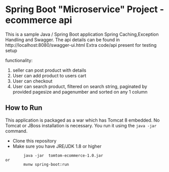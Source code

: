 # Spring Boot "Microservice" Project - ecommerce api

This is a sample Java / Spring Boot application Spring Caching,Exception Handling and Swagger. The api details can be found in http://localhost:8080/swagger-ui.html
Extra code/api present for testing setup

functionality: 

1. seller can post product with details
2. User can add product to users cart
3. User can checkout
4. User can search product, filtered on search string, paginated by provided pagesize and pagenumber and sorted on any 1 column
## How to Run 

This application is packaged as a war which has Tomcat 8 embedded. No Tomcat or JBoss installation is necessary. You run it using the ```java -jar``` command.

* Clone this repository 
* Make sure you have JRE/JDK 1.8 or higher 
```
        java -jar  tomtom-ecommerce-1.0.jar
or
        mvnw spring-boot:run 
```